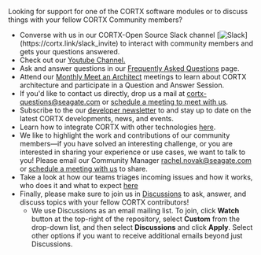 Looking for support for one of the CORTX software modules or to discuss things with your fellow CORTX Community members?

<!-- NOTE!!! This is copied into README.md.  If you update it here, update it there as well.) -->
-   Converse with us in our CORTX-Open Source Slack channel [![Slack](https://img.shields.io/badge/chat-on%20Slack-blue")](https://cortx.link/slack_invite) to interact with community members and gets your questions answered.
-   Check out our [Youtube Channel.](https://cortx.link/videos)
-   Ask and answer questions in our [Frequently Asked Questions](FAQs.md) page.
-   Attend our [Monthly Meet an Architect](doc/meetings/README.rst) meetings to learn about CORTX architecture and participate in a Question and Answer Session.
-   If you'd like to contact us directly, drop us a mail at cortx-questions@seagate.com or [schedule a meeting to meet with us](https://outlook.office365.com/owa/calendar/CORTXCommunity@seagate.com/bookings/s/x8yMn2ODxUCOdhxvXkH4FA2).
-   Subscribe to the our [developer newsletter](https://cortx.link/cortx-dev-newsletter) to and stay up to date on the latest CORTX developments, news, and events.
-   Learn how to integrate CORTX with other technologies [here](doc/integrations/README.rst).
-   We like to highlight the work and contributions of our community members—if you have solved an interesting challenge, or you are interested in sharing your experience or use cases, we want to talk to you! Please email our Community Manager rachel.novak@seagate.com or [schedule a meeting with us](https://outlook.office365.com/owa/calendar/CORTXCommunity@seagate.com/bookings/s/x8yMn2ODxUCOdhxvXkH4FA2) to share.
-   Take a look at how our teams triages incoming issues and how it works, who does it and what to expect [here](https://github.com/Seagate/cortx/wiki/Community-Triage-Process)
-   Finally, please make sure to join us in [Discussions](https://github.com/Seagate/cortx/discussions) to ask, answer, and discuss topics with your fellow CORTX contributors!
    - We use Discussions as an email mailing list.  To join, click **Watch** button at the top-right of the repository, select **Custom** from the drop-down list, and then select **Discussions** and click **Apply**.  Select other options if you want to receive additional emails beyond just Discussions.

        

